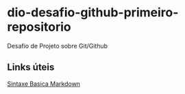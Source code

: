 
# dio-desafio-github-primeiro-repositorio
Desafio de Projeto sobre Git/Github

## Links úteis
[Sintaxe Basica Markdown](https://www.markdownguide.org/basic-syntax/)



